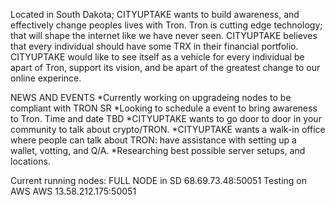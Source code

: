 Located in South Dakota; CITYUPTAKE wants to build awareness, and effectively change peoples lives with Tron. Tron is cutting edge technology; that will shape the internet like we have never seen. CITYUPTAKE believes that every individual should have some TRX in their financial portfolio. CITYUPTAKE would like to see itself as a vehicle for every individual be apart of Tron, support its vision, and be apart of the greatest change to our online experince. 


NEWS AND EVENTS
*Currently working on upgradeing nodes to be compliant with TRON SR
*Looking to schedule a event to bring awareness to Tron. Time and date TBD
*CITYUPTAKE wants to go door to door in your community to talk about crypto/TRON.
*CITYUPTAKE wants a walk-in office where people can talk about TRON: have assistance with setting up a wallet, votting, and Q/A.
*Researching best possible server setups, and locations. 

Current running nodes:
FULL NODE in SD 68.69.73.48:50051
Testing on AWS AWS 13.58.212.175:50051

